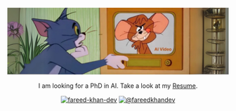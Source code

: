 ![logo](https://github.com/FareedKhan-dev/FareedKhan-dev/blob/main/tj_ai.png)
<!-- <h1 align="center">Meet Fareed Hassan Khan</h1>-->
<p align="center">
  I am looking for a PhD in AI. Take a look at my <a href="https://drive.google.com/file/d/1XoUQD7kVetdQRq77p8A1KXq5NOh3oYqI/view">Resume</a>.
</p>


<p align="center">
<a href="https://linkedin.com/in/fareed-khan-dev" target="blank"><img align="center" src="https://raw.githubusercontent.com/rahuldkjain/github-profile-readme-generator/master/src/images/icons/Social/linked-in-alt.svg" alt="fareed-khan-dev" height="30" width="40" /></a>
<a href="https://medium.com/@fareedkhandev" target="blank"><img align="center" src="https://raw.githubusercontent.com/rahuldkjain/github-profile-readme-generator/master/src/images/icons/Social/medium.svg" alt="@fareedkhandev" height="30" width="40" /></a>
</p>
